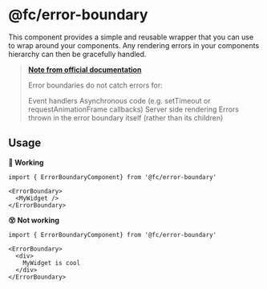 # @fc/error-boundary

This component provides a simple and reusable wrapper that you can use to wrap around your components. Any rendering errors in your components hierarchy can then be gracefully handled.

> [**Note from official documentation**](https://reactjs.org/docs/error-boundaries.html#introducing-error-boundaries)
>
> Error boundaries do not catch errors for:
>
> Event handlers
> Asynchronous code (e.g. setTimeout or requestAnimationFrame callbacks)
> Server side rendering
> Errors thrown in the error boundary itself (rather than its children)

## Usage

**🤩 Working**

```
import { ErrorBoundaryComponent} from '@fc/error-boundary'

<ErrorBoundary>
  <MyWidget />
</ErrorBoundary>

```

**😵 Not working**

```
import { ErrorBoundaryComponent} from '@fc/error-boundary'

<ErrorBoundary>
  <div>
    MyWidget is cool
  </div>
</ErrorBoundary>

```
